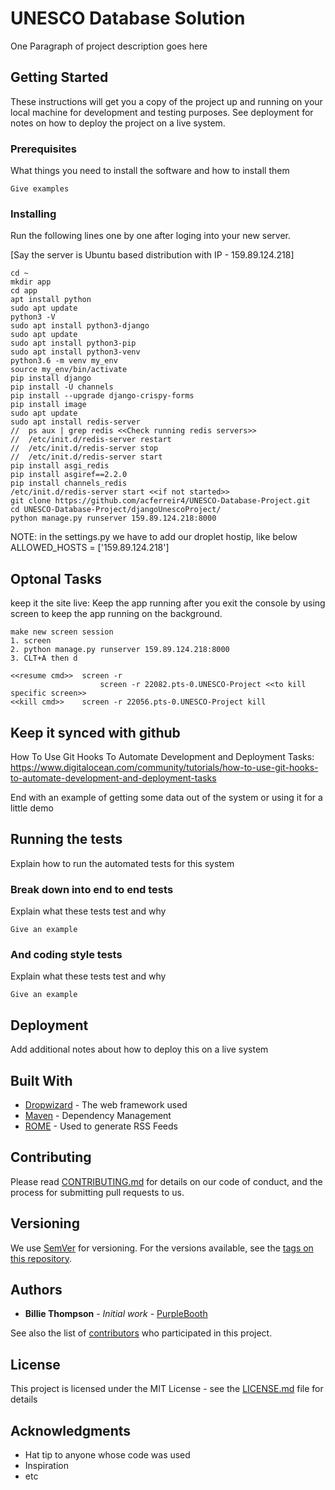 # UNESCO Database Solution

One Paragraph of project description goes here

## Getting Started

These instructions will get you a copy of the project up and running on your local machine for development and testing purposes. See deployment for notes on how to deploy the project on a live system.

### Prerequisites

What things you need to install the software and how to install them

```
Give examples
```

### Installing

Run the following lines one by one after loging into your new server.

[Say the server is Ubuntu based distribution with IP - 159.89.124.218]

```
cd ~
mkdir app
cd app
apt install python
sudo apt update
python3 -V
sudo apt install python3-django
sudo apt update
sudo apt install python3-pip
sudo apt install python3-venv
python3.6 -m venv my_env
source my_env/bin/activate
pip install django
pip install -U channels
pip install --upgrade django-crispy-forms
pip install image
sudo apt update
sudo apt install redis-server
//  ps aux | grep redis <<Check running redis servers>>
//  /etc/init.d/redis-server restart
//  /etc/init.d/redis-server stop
//  /etc/init.d/redis-server start
pip install asgi_redis
pip install asgiref==2.2.0
pip install channels_redis
/etc/init.d/redis-server start <<if not started>>
git clone https://github.com/acferreir4/UNESCO-Database-Project.git
cd UNESCO-Database-Project/djangoUnescoProject/
python manage.py runserver 159.89.124.218:8000
```

NOTE: in the settings.py we have to add our droplet hostip, like below
ALLOWED_HOSTS = ['159.89.124.218']

## Optonal Tasks

keep it the site live: Keep the app running after you exit the console by using screen to keep the app running on the background.

```
make new screen session
1. screen
2. python manage.py runserver 159.89.124.218:8000
3. CLT+A then d

<<resume cmd>>  screen -r
		  	        screen -r 22082.pts-0.UNESCO-Project <<to kill specific screen>>
<<kill cmd>>    screen -r 22056.pts-0.UNESCO-Project kill
```
## Keep it synced with github
How To Use Git Hooks To Automate Development and Deployment Tasks: https://www.digitalocean.com/community/tutorials/how-to-use-git-hooks-to-automate-development-and-deployment-tasks


End with an example of getting some data out of the system or using it for a little demo

## Running the tests

Explain how to run the automated tests for this system

### Break down into end to end tests

Explain what these tests test and why

```
Give an example
```

### And coding style tests

Explain what these tests test and why

```
Give an example
```

## Deployment

Add additional notes about how to deploy this on a live system

## Built With

* [Dropwizard](http://www.dropwizard.io/1.0.2/docs/) - The web framework used
* [Maven](https://maven.apache.org/) - Dependency Management
* [ROME](https://rometools.github.io/rome/) - Used to generate RSS Feeds

## Contributing

Please read [CONTRIBUTING.md](https://gist.github.com/PurpleBooth/b24679402957c63ec426) for details on our code of conduct, and the process for submitting pull requests to us.

## Versioning

We use [SemVer](http://semver.org/) for versioning. For the versions available, see the [tags on this repository](https://github.com/your/project/tags). 

## Authors

* **Billie Thompson** - *Initial work* - [PurpleBooth](https://github.com/PurpleBooth)

See also the list of [contributors](https://github.com/your/project/contributors) who participated in this project.

## License

This project is licensed under the MIT License - see the [LICENSE.md](LICENSE.md) file for details

## Acknowledgments

* Hat tip to anyone whose code was used
* Inspiration
* etc

